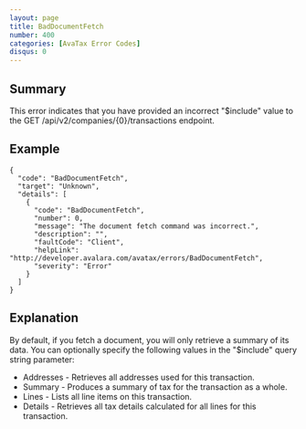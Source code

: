 ```yaml
---
layout: page
title: BadDocumentFetch
number: 400
categories: [AvaTax Error Codes]
disqus: 0
---
```


## Summary

This error indicates that you have provided an incorrect "$include" value to the GET /api/v2/companies/{0}/transactions endpoint.

## Example

    {
      "code": "BadDocumentFetch",
      "target": "Unknown",
      "details": [
        {
          "code": "BadDocumentFetch",
          "number": 0,
          "message": "The document fetch command was incorrect.",
          "description": "",
          "faultCode": "Client",
          "helpLink": "http://developer.avalara.com/avatax/errors/BadDocumentFetch",
          "severity": "Error"
        }
      ]
    }

## Explanation

By default, if you fetch a document, you will only retrieve a summary of its data.  You can optionally specify the following values in the "$include" query string parameter:

* Addresses - Retrieves all addresses used for this transaction.
* Summary - Produces a summary of tax for the transaction as a whole.
* Lines - Lists all line items on this transaction.
* Details - Retrieves all tax details calculated for all lines for this transaction.
